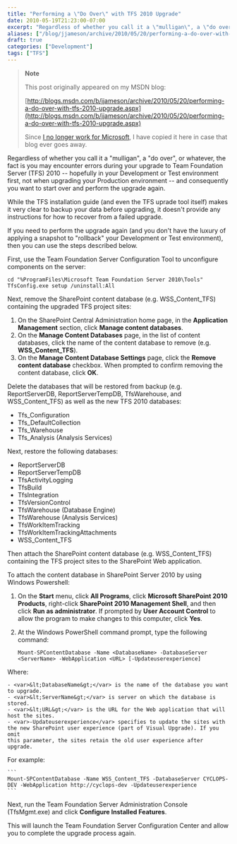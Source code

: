 ```yaml
---
title: "Performing a \"Do Over\" with TFS 2010 Upgrade"
date: 2010-05-19T21:23:00-07:00
excerpt: "Regardless of whether you call it a \"mulligan\", a \"do over\", or whatever, the fact is you may encounter errors during your upgrade to Team Foundation Server (TFS) 2010 -- hopefully in your Development or Test environment first, not when upgrading your..."
aliases: ["/blog/jjameson/archive/2010/05/20/performing-a-do-over-with-tfs-2010-upgrade.aspx"]
draft: true
categories: ["Development"]
tags: ["TFS"]
---
```


> **Note**
>
> This post originally appeared on my MSDN blog:
>
> [http://blogs.msdn.com/b/jjameson/archive/2010/05/20/performing-a-do-over-with-tfs-2010-upgrade.aspx](http://blogs.msdn.com/b/jjameson/archive/2010/05/20/performing-a-do-over-with-tfs-2010-upgrade.aspx)
>
> Since
> [I no longer work for Microsoft](/blog/jjameson/2011/09/02/last-day-with-microsoft), I have copied it here in case that blog
> ever goes away.

Regardless of whether you call it a "mulligan", a "do over", or whatever, the  fact is you may encounter errors during your upgrade to Team Foundation Server (TFS)  2010 -- hopefully in your Development or Test environment first, not when upgrading  your Production environment -- and consequently you want to start over and perform  the upgrade again.

While the TFS installation guide (and even the TFS uprade tool itself) makes  it very clear to backup your data before upgrading, it doesn't provide any instructions  for how to recover from a failed upgrade.

If you need to perform the upgrade again (and you don't have the luxury of applying  a snapshot to "rollback" your Development or Test environment), then you can use  the steps described below.

First, use the Team Foundation Server Configuration Tool to unconfigure components  on the server:

```
cd "%ProgramFiles\Microsoft Team Foundation Server 2010\Tools"
TfsConfig.exe setup /uninstall:All
```

Next, remove the SharePoint content database (e.g. WSS\_Content\_TFS) containing  the upgraded TFS project sites:

1. On the SharePoint Central Administration home page, in the **Application
   Management** section, click **Manage content databases**.
2. On the **Manage Content Databases** page, in the list of content
   databases, click the name of the content database to remove (e.g. **WSS\_Content\_TFS**).
3. On the **Manage Content Database Settings** page, click the
   **Remove content database** checkbox. When prompted to confirm
   removing the content database, click **OK**.

Delete the databases that will be restored from backup (e.g. ReportServerDB,  ReportServerTempDB, TfsWarehouse, and WSS\_Content\_TFS) as well as the new TFS 2010  databases:

- Tfs\_Configuration
- Tfs\_DefaultCollection
- Tfs\_Warehouse
- Tfs\_Analysis (Analysis Services)

Next, restore the following databases:

- ReportServerDB
- ReportServerTempDB
- TfsActivityLogging
- TfsBuild
- TfsIntegration
- TfsVersionControl
- TfsWarehouse (Database Engine)
- TfsWarehouse (Analysis Services)
- TfsWorkItemTracking
- TfsWorkItemTrackingAttachments
- WSS\_Content\_TFS

Then attach the SharePoint content database (e.g. WSS\_Content\_TFS) containing  the TFS project sites to the SharePoint Web application.

To attach the content database in SharePoint Server 2010 by using Windows Powershell:

1. On the **Start** menu, click **All Programs**,
   click **Microsoft SharePoint 2010 Products**, right-click
   **SharePoint 2010 Management Shell**, and then click **Run
   as administrator**. If prompted by **User Account Control** to allow the program to make changes to this computer, click
   **Yes**.

2. At the Windows PowerShell command prompt, type the following command:
   
   ```
   Mount-SPContentDatabase -Name <DatabaseName> -DatabaseServer <ServerName> -WebApplication <URL> [-Updateuserexperience]
   ```

Where:

    - <var>&lt;DatabaseName&gt;</var> is the name of the database you want 
    to upgrade.
    - <var>&lt;ServerName&gt;</var> is server on which the database is stored.
    - <var>&lt;URL&gt;</var> is the URL for the Web application that will 
    host the sites.
    - <var>-Updateuserexperience</var> specifies to update the sites with 
    the new SharePoint user experience (part of Visual Upgrade). If you omit 
    this parameter, the sites retain the old user experience after upgrade.

For example:

    ```
    Mount-SPContentDatabase -Name WSS_Content_TFS -DatabaseServer CYCLOPS-DEV -WebApplication http://cyclops-dev -Updateuserexperience
    ```

Next, run the Team Foundation Server Administration Console (TfsMgmt.exe) and  click **Configure Installed Features**.

This will launch the Team Foundation Server Configuration Center and allow you  to complete the upgrade process again.

